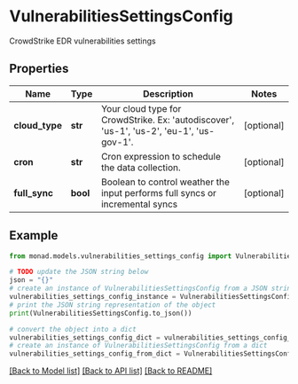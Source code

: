 # VulnerabilitiesSettingsConfig

CrowdStrike EDR vulnerabilities settings

## Properties

Name | Type | Description | Notes
------------ | ------------- | ------------- | -------------
**cloud_type** | **str** | Your cloud type for CrowdStrike. Ex: &#39;autodiscover&#39;, &#39;us-1&#39;, &#39;us-2&#39;, &#39;eu-1&#39;, &#39;us-gov-1&#39;. | [optional] 
**cron** | **str** | Cron expression to schedule the data collection. | [optional] 
**full_sync** | **bool** | Boolean to control weather the input performs full syncs or incremental syncs | [optional] 

## Example

```python
from monad.models.vulnerabilities_settings_config import VulnerabilitiesSettingsConfig

# TODO update the JSON string below
json = "{}"
# create an instance of VulnerabilitiesSettingsConfig from a JSON string
vulnerabilities_settings_config_instance = VulnerabilitiesSettingsConfig.from_json(json)
# print the JSON string representation of the object
print(VulnerabilitiesSettingsConfig.to_json())

# convert the object into a dict
vulnerabilities_settings_config_dict = vulnerabilities_settings_config_instance.to_dict()
# create an instance of VulnerabilitiesSettingsConfig from a dict
vulnerabilities_settings_config_from_dict = VulnerabilitiesSettingsConfig.from_dict(vulnerabilities_settings_config_dict)
```
[[Back to Model list]](../README.md#documentation-for-models) [[Back to API list]](../README.md#documentation-for-api-endpoints) [[Back to README]](../README.md)


